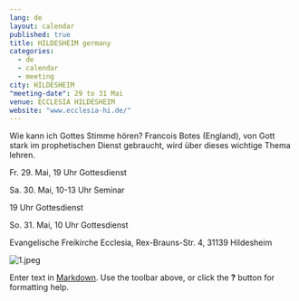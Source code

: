 ```yaml
---
lang: de
layout: calendar
published: true
title: HILDESHEIM germany
categories: 
  - de
  - calendar
  - meeting
city: HILDESHEIM
"meeting-date": 29 to 31 Mai
venue: ECCLESIA HILDESHEIM
website: "www.ecclesia-hi.de/"
---
```




Wie kann ich
 Gottes Stimme hören?
 Francois Botes (England),
 von Gott stark im prophetischen Dienst gebraucht,
 wird über dieses wichtige Thema lehren.
 
 Fr. 29. Mai, 19 Uhr Gottesdienst
 
 Sa. 30. Mai, 10-13 Uhr Seminar
 
 19 Uhr Gottesdienst
 
 So. 31. Mai, 10 Uhr Gottesdienst

Evangelische Freikirche Ecclesia,
Rex-Brauns-Str. 4, 31139 Hildesheim

![1.jpeg]({{site.baseurl}}/assets/images/1.jpeg)

Enter text in [Markdown](http://daringfireball.net/projects/markdown/). Use the toolbar above, or click the **?** button for formatting help.
